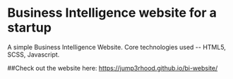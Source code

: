 # Business Intelligence website for a startup
A simple Business Intelligence Website.
Core technologies used -- HTML5, SCSS, Javascript.

##Check out the website here: https://jump3rhood.github.io/bi-website/
